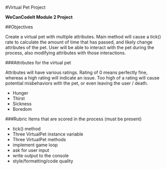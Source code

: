 #Virtual Pet Project

**WeCanCodeIt Module 2 Project**

##Objectives

Create a virtual pet with multiple attributes.  Main method will cause a tick() rate to calculate the amount of time that has passed, and likely change attributes of the pet.  User will be able to interact with the pet during the process, also modifying attributes with those interactions.

###Attributes for the virtual pet

Attributes will have various ratings.  Rating of 0 means perfectly fine, whereas a high rating will indicate an issue.  Too high of a rating will cause potential misbehaviors with the pet, or even leaving the user / death.

*	Hunger
*	Thirst
*	Sickness
*	Boredom

###Rubric Items that are scored in the process (must be present)

*	tick() method	
*	Three VirtualPet instance variable	
*	Three VirtualPet methods	
*	implement game loop	
*	ask for user input	
*	write output to the console	
*	style/formatting/code quality